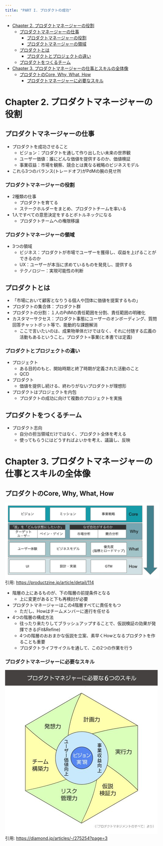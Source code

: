 ```yaml
---
title: "PART I. プロダクトの成功"
---
```


- [Chapter 2. プロダクトマネージャーの役割](#chapter-2-プロダクトマネージャーの役割)
  - [プロダクトマネージャーの仕事](#プロダクトマネージャーの仕事)
    - [プロダクトマネージャーの役割](#プロダクトマネージャーの役割)
    - [プロダクトマネージャーの領域](#プロダクトマネージャーの領域)
  - [プロダクトとは](#プロダクトとは)
    - [プロダクトとプロジェクトの違い](#プロダクトとプロジェクトの違い)
  - [プロダクトをつくるチーム](#プロダクトをつくるチーム)
- [Chapter 3. プロダクトマネージャーの仕事とスキルの全体像](#chapter-3-プロダクトマネージャーの仕事とスキルの全体像)
  - [プロダクトのCore, Why, What, How](#プロダクトのcore-why-what-how)
    - [プロダクトマネージャーに必要なスキル](#プロダクトマネージャーに必要なスキル)

# Chapter 2. プロダクトマネージャーの役割

## プロダクトマネージャーの仕事

- プロダクトを成功させること
  - ビジョン：プロダクトを通して作り出したい未来の世界観
  - ユーザー価値：誰にどんな価値を提供するのか、価値検証
  - 事業収益：市場を観察、競合とは異なる戦略のビジネスモデル
- これら3つのバランス(トレードオフ)がPdMの腕の見せ所

### プロダクトマネージャーの役割

- 2種類の仕事
  - プロダクトを育てる
  - ステークホルダーをまとめ、プロダクトチームを率いる
- 1人ですべての意思決定をするとボトルネックになる
  - プロダクトチームへの権限移譲

### プロダクトマネージャーの領域

- 3つの領域
  - ビジネス：プロダクトが市場でユーザーを獲得し、収益を上げることができるのか
  - UX：ユーザーが本当に求めているものを発見し、提供する
  - テクノロジー：実現可能性の判断

## プロダクトとは

- 「市場において顧客となりうる個人や団体に価値を提案するもの」
- プロダクトの集合体：プロダクト群
- プロダクトの分割：１人のPdMの責任範囲を分割、責任範囲の明確化
- カスタマーサクセス：プロダクト事態にユーザーのオンボーディング、質問回答チャットボット等で、能動的な課題解消
  - ここで言いたいのは、成果物単体だけではなく、それに付随する広義の活動もあるということ。プロダクト=事業(と本書では定義)

### プロダクトとプロジェクトの違い

- プロジェクト
  - ある目的のもと、開始時期と終了時期が定義された活動のこと
  - QCD
- プロダクト
  - 価値を提供し続ける、終わりがないプロダクトが理想形
- プロダクトはプロジェクトを内包
  - プロダクトの成功に向けて複数のプロジェクトを実施

## プロダクトをつくるチーム

- プロダクト志向
  - 自分の担当領域だけではなく、プロダクト全体を考える
  - 使ってもらうにはどうすればよいかを考え、議論し、反映

# Chapter 3. プロダクトマネージャーの仕事とスキルの全体像

## プロダクトのCore, Why, What, How

![](./images/3-product-4layers.png)
引用: https://productzine.jp/article/detail/114

- 階層の上にあるものが、下の階層の前提条件となる
  - 上に変更があると下も再検討が必要
- プロダクトマネージャーはこの4階層すべてに責任をもつ
  - ただし、Howはチームメンバーに進行を任せる
- 4つの階層の構成方法
  - 往ったり来たりしてブラッシュアップすることで、仮説検証の効果が発揮できる(Fit&Refine)
  - 4つの階層のおおまかな仮説を立案、素早くHowとなるプロダクトを作ることも重要
  - プロダクトライフサイクルを通して、この2つの作業を行う

### プロダクトマネージャーに必要なスキル

![](./images/3-product-6skills.png)
引用: https://diamond.jp/articles/-/275254?page=3
